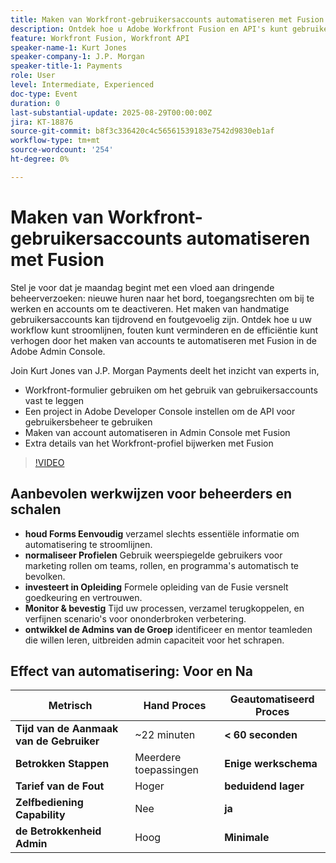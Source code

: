 ```yaml
---
title: Maken van Workfront-gebruikersaccounts automatiseren met Fusion
description: Ontdek hoe u Adobe Workfront Fusion en API's kunt gebruiken om het maken van gebruikersaccounts te automatiseren, de installatietijd te verkorten van 22 minuten tot minder dan 60 seconden en de efficiëntie te verhogen.
feature: Workfront Fusion, Workfront API
speaker-name-1: Kurt Jones
speaker-company-1: J.P. Morgan
speaker-title-1: Payments
role: User
level: Intermediate, Experienced
doc-type: Event
duration: 0
last-substantial-update: 2025-08-29T00:00:00Z
jira: KT-18876
source-git-commit: b8f3c336420c4c56561539183e7542d9830eb1af
workflow-type: tm+mt
source-wordcount: '254'
ht-degree: 0%

---
```



# Maken van Workfront-gebruikersaccounts automatiseren met Fusion

Stel je voor dat je maandag begint met een vloed aan dringende beheerverzoeken: nieuwe huren naar het bord, toegangsrechten om bij te werken en accounts om te deactiveren. Het maken van handmatige gebruikersaccounts kan tijdrovend en foutgevoelig zijn. Ontdek hoe u uw workflow kunt stroomlijnen, fouten kunt verminderen en de efficiëntie kunt verhogen door het maken van accounts te automatiseren met Fusion in de Adobe Admin Console.

Join Kurt Jones van J.P. Morgan Payments deelt het inzicht van experts in,

* Workfront-formulier gebruiken om het gebruik van gebruikersaccounts vast te leggen
* Een project in Adobe Developer Console instellen om de API voor gebruikersbeheer te gebruiken
* Maken van account automatiseren in Admin Console met Fusion
* Extra details van het Workfront-profiel bijwerken met Fusion

>[!VIDEO](https://video.tv.adobe.com/v/3471496/?learn=on&enablevpops)

## Aanbevolen werkwijzen voor beheerders en schalen

* **houd Forms Eenvoudig** verzamel slechts essentiële informatie om automatisering te stroomlijnen.
* **normaliseer Profielen** Gebruik weerspiegelde gebruikers voor marketing rollen om teams, rollen, en programma&#39;s automatisch te bevolken.
* **investeert in Opleiding** Formele opleiding van de Fusie versnelt goedkeuring en vertrouwen.
* **Monitor &amp; bevestig** Tijd uw processen, verzamel terugkoppelen, en verfijnen scenario&#39;s voor ononderbroken verbetering.
* **ontwikkel de Admins van de Groep** identificeer en mentor teamleden die willen leren, uitbreiden admin capaciteit voor het schrapen.

## Effect van automatisering: Voor en Na

| **Metrisch** | **Hand Proces** | **Geautomatiseerd Proces** |
|-------------------------------|--------------------|-------------------------|
| **Tijd van de Aanmaak van de Gebruiker** | ~22 minuten | **&lt; 60 seconden** |
| **Betrokken Stappen** | Meerdere toepassingen | **Enige werkschema** |
| **Tarief van de Fout** | Hoger | **beduidend lager** |
| **Zelfbediening Capability** | Nee | **ja** |
| **de Betrokkenheid Admin** | Hoog | **Minimale** |